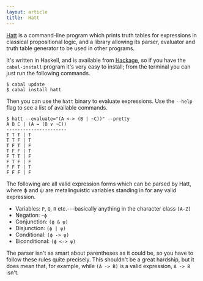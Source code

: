 ```yaml
---
layout: article
title:  Hatt
---
```


[Hatt] is a command-line program which prints truth tables for expressions in
classical propositional logic, and a library allowing its parser, evaluator and
truth table generator to be used in other programs.

It's written in Haskell, and is available from [Hackage], so if you have the
`cabal-install` program it's very easy to install; from the terminal you can
just run the following commands.

    $ cabal update
    $ cabal install hatt

Then you can use the `hatt` binary to evaluate expressions. Use the `--help`
flag to see a list of available commands.

    $ hatt --evaluate="(A <-> (B | ~C))" --pretty
    A B C | (A ↔ (B ∨ ¬C))
    ----------------------
    T T T | T
    T T F | T
    T F T | F
    T F F | T
    F T T | F
    F T F | F
    F F T | T
    F F F | F

The following are all valid expression forms which can be parsed by Hatt, where
ϕ and ψ are metalinguistic variables standing in for any valid expression.

* Variables: `P`, `Q`, `R` etc.---basically anything in the character class
  `[A-Z]`
* Negation: `~ϕ`
* Conjunction: `(ϕ & ψ)`
* Disjunction: `(ϕ | ψ)`
* Conditional: `(ϕ -> ψ)`
* Biconditional: `(ϕ <-> ψ)`

The parser isn't as smart about parentheses as it could be, so you have to
follow these rules quite precisely. This shouldn't be a great hardship, but it
does mean that, for example, while `(A -> B)` is a valid expression, `A -> B`
isn't.

[Hatt]:    https://github.com/beastaugh/hatt
[Hackage]: http://hackage.haskell.org/package/hatt
